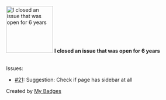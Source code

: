 <img src="https://my-badges.github.io/my-badges/old-issue-6.png" alt="I closed an issue that was open for 6 years" title="I closed an issue that was open for 6 years" width="128">
<strong>I closed an issue that was open for 6 years</strong>
<br><br>

Issues:

- <a href="https://github.com/Strategy11/display-widgets/issues/21">#21</a>: Suggestion: Check if page has sidebar at all


Created by <a href="https://github.com/my-badges/my-badges">My Badges</a>